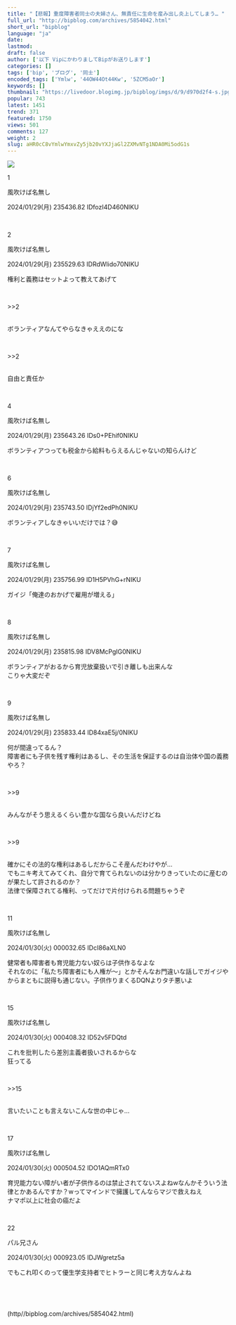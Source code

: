 ```yaml
---
title: "【悲報】重度障害者同士の夫婦さん、無責任に生命を産み出し炎上してしまう… "
full_url: "http://bipblog.com/archives/5854042.html"
short_url: "bipblog"
language: "ja"
date: 
lastmod: 
draft: false
author: ['以下 VipにかわりましてBipがお送りします']
categories: []
tags: ['bip', 'ブログ', '同士']
encoded_tags: ['Ymlw', '44OW44Ot44Kw', '5ZCM5aOr']
keywords: []
thumbnail: "https://livedoor.blogimg.jp/bipblog/imgs/d/9/d970d2f4-s.jpg"
popular: 743
latest: 1451
trend: 371
featured: 1750
views: 501
comments: 127
weight: 2
slug: aHR0cC8vYmlwYmxvZy5jb20vYXJjaGl2ZXMvNTg1NDA0Mi5odG1s
---
```


![](https://livedoor.blogimg.jp/bipblog/imgs/d/9/d970d2f4-s.jpg)

<div><p class='t_h'>1 <p>風吹けば名無し</p> <p> 2024/01/29(月) 235436.82 IDfozI4D460NIKU</p></p> <br> <a name='more'></a> <p> </p> <p id='div-gpt-ad-1385718644703-4'> </p> <p class='t_h'>2 <p>風吹けば名無し</p> <p> 2024/01/29(月) 235529.63 IDRdWlido70NIKU</p></p> <p class='t_b'> 権利と義務はセットよって教えてあげて </p><br> <p class='t_b t_i t_bo'> <p class='anchor'>>>2</p> <br> ボランティアなんてやらなきゃええのにな </p><br> <p class='t_b t_i t_bo'> <p class='anchor'>>>2</p> <br> 自由と責任か </p><br> <p class='t_h'>4 <p>風吹けば名無し</p> <p> 2024/01/29(月) 235643.26 IDs0+PEhif0NIKU</p></p> <p class='t_b'> ボランティアつっても税金から給料もらえるんじゃないの知らんけど </p><br> <p class='t_h'>6 <p>風吹けば名無し</p> <p> 2024/01/29(月) 235743.50 IDjYf2edPh0NIKU</p></p> <p class='t_b'> ボランティアしなきゃいいだけでは？😅 </p><br> <p class='t_h'>7 <p>風吹けば名無し</p> <p> 2024/01/29(月) 235756.99 ID1H5PVhG+rNIKU</p></p> <p class='t_b'> ガイジ「俺達のおかげで雇用が増える」 </p><br> <p class='t_h'>8 <p>風吹けば名無し</p> <p> 2024/01/29(月) 235815.98 IDV8McPgIG0NIKU</p></p> <p class='t_b'> ボランティアがおるから育児放棄扱いで引き離しも出来んな <br> こりゃ大変だぞ </p><br> <p class='t_h'>9 <p>風吹けば名無し</p> <p> 2024/01/29(月) 235833.44 ID84xaE5j/0NIKU</p></p> <p class='t_b'> 何が間違ってるん？ <br> 障害者にも子供を残す権利はあるし、その生活を保証するのは自治体や国の義務やろ？ </p><br> <p class='t_b t_i t_bo'> <p class='anchor'>>>9</p> <br> みんながそう思えるくらい豊かな国なら良いんだけどね </p><br> <p class='t_b t_i t_bo'> <p class='anchor'>>>9</p> <br> 確かにその法的な権利はあるしだからこそ産んだわけやが… <br> でもニキ考えてみてくれ、自分で育てられないのは分かりきっていたのに産むのが果たして許されるのか？ <br> 法律で保障されてる権利、ってだけで片付けられる問題ちゃうぞ </p><br> <p class='t_h'>11 <p>風吹けば名無し</p> <p> 2024/01/30(火) 000032.65 IDcI86aXLN0</p></p> <p class='t_b'> 健常者も障害者も育児能力ない奴らは子供作るなよな <br> それなのに「私たち障害者にも人権が〜」とかそんなお門違いな話しでガイジやからまともに説得も通じない。子供作りまくるDQNよりタチ悪いよ </p><br> <p class='t_h'>15 <p>風吹けば名無し</p> <p> 2024/01/30(火) 000408.32 ID52v5FDQtd</p></p> <p class='t_b'> これを批判したら差別主義者扱いされるからな <br> 狂ってる </p><br> <p class='t_b t_i t_bo'> <p class='anchor'>>>15</p> <br> 言いたいことも言えないこんな世の中じゃ… </p><br> <p class='t_h'>17 <p>風吹けば名無し</p> <p> 2024/01/30(火) 000504.52 IDO1AQmRTx0</p></p> <p class='t_b'> 育児能力ない障がい者が子供作るのは禁止されてないスよねwなんかそういう法律とかあるんですか？wってマインドで擁護してんならマジで救えねえ <br> ナマポ以上に社会の癌だよ </p><br> <p class='t_h'>22 <p>パル兄さん</p> <p> 2024/01/30(火) 000923.05 IDJWgretz5a</p></p> <p class='t_b'> でもこれ叩くのって優生学支持者でヒトラーと同じ考え方なんよね </p><br> <p class='ent_res'></p> <br clear='left'> <p id='ad2'></p> <p> </p> <p id='div-gpt-ad-1385718644703-3'> </p> <p class='ent_sub_block_body'> </p> </div>

(http//bipblog.com/archives/5854042.html)
